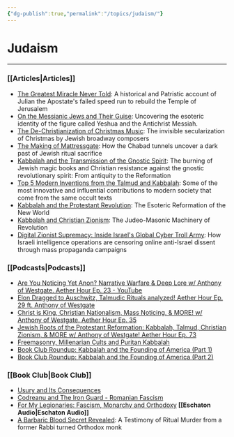 ```yaml
---
{"dg-publish":true,"permalink":"/topics/judaism/"}
---
```



# Judaism
---
### [[Articles\|Articles]]
- [The Greatest Miracle Never Told](https://thereversion.co/p/the-greatest-miracle-never-told): A historical and Patristic account of Julian the Apostate's failed speed run to rebuild the Temple of Jerusalem
- [On the Messianic Jews and Their Guise](https://thereversion.co/p/on-the-messianic-jews-and-their-guise): Uncovering the esoteric identity of the figure called Yeshua and the Antichrist Messiah.
- [The De-Christianization of Christmas Music](https://thereversion.co/p/the-de-christianization-of-secular): The invisible secularization of Christmas by Jewish broadway composers
- [The Making of Mattressgate](https://thereversion.co/p/the-making-of-mattressgate): How the Chabad tunnels uncover a dark past of Jewish ritual sacrifice
- [Kabbalah and the Transmission of the Gnostic Spirit](https://thereversion.co/p/kabbalah-and-the-transmission-of): The burning of Jewish magic books and Christian resistance against the gnostic revolutionary spirit: From antiquity to the Reformation
- [Top 5 Modern Inventions from the Talmud and Kabbalah](https://thereversion.co/p/top-5-modern-inventions-from-the): Some of the most innovative and influential contributions to modern society that come from the same occult texts
- [Kabbalah and the Protestant Revolution](https://thereversion.co/p/kabbalah-and-the-protestant-revolution): The Esoteric Reformation of the New World
- [Kabbalah and Christian Zionism](https://thereversion.co/p/kabbalah-and-christian-zionism): The Judeo-Masonic Machinery of Revolution
- [Digital Zionist Supremacy: Inside Israel's Global Cyber Troll Army](https://thereversion.co/p/digital-zionist-supremacy-inside): How Israeli intelligence operations are censoring online anti-Israel dissent through mass propaganda campaigns

### [[Podcasts\|Podcasts]]
- [Are You Noticing Yet Anon? Narrative Warfare & Deep Lore w/ Anthony of Westgate. Aether Hour Ep. 23 - YouTube](https://youtu.be/1-DcYLc3ACE?si=JdLfnFfFKgD2WH_W)
- [Elon Dragged to Auschwitz, Talmudic Rituals analyzed! Aether Hour Ep. 29 ft. Anthony of Westgate](https://worldwarnow.co/p/elon-dragged-to-auschwitz-talmudic)
- [Christ is King, Christian Nationalism, Mass Noticing, & MORE! w/ Anthony of Westgate. Aether Hour Ep. 35](https://worldwarnow.co/p/christ-is-king-christian-nationalism)
- [Jewish Roots of the Protestant Reformation: Kabbalah, Talmud, Christian Zionism, & MORE w/ Anthony of Westgate! Aether Hour Ep. 73](https://worldwarnow.co/p/jewish-roots-of-the-protestant-reformation)
- [Freemasonry, Millenarian Cults and Puritan Kabbalah](https://thereversion.co/p/freemasonry-millenarian-cults-and)
- [Book Club Roundup: Kabbalah and the Founding of America (Part 1)](https://thereversion.co/p/book-club-roundup-kabbalah-and-the)
- [Book Club Roundup: Kabbalah and the Founding of America (Part 2)](https://thereversion.co/p/book-club-roundup-kabbalah-and-the-af9)

### [[Book Club\|Book Club]]
- [Usury and Its Consequences](https://thereversion.co/p/usury-and-its-consequences)
- [Codreanu and The Iron Guard - Romanian Fascism](https://rumble.com/v5fcv1v-codreanu-and-the-iron-guard-romanian-fascism.html)
- [For My Legionaries: Fascism, Monarchy and Orthodoxy](https://thereversion.co/p/for-my-legionaries-fascism-monarchy)
**[[Eschaton Audio\|Eschaton Audio]]**
- [A Barbaric Blood Secret Revealed](https://thereversion.co/p/the-neophyte-book): A Testimony of Ritual Murder from a former Rabbi turned Orthodox monk
